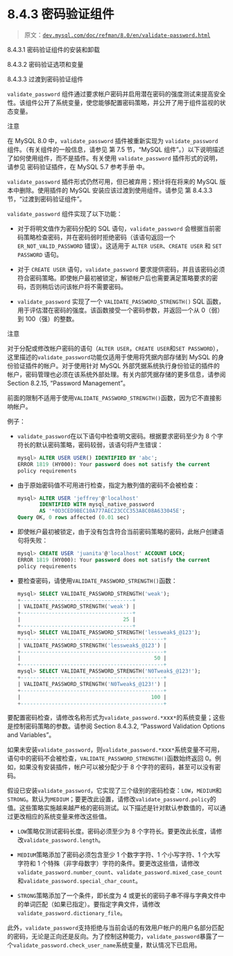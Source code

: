 # 8.4.3 密码验证组件

> 原文：[`dev.mysql.com/doc/refman/8.0/en/validate-password.html`](https://dev.mysql.com/doc/refman/8.0/en/validate-password.html)

8.4.3.1 密码验证组件的安装和卸载

8.4.3.2 密码验证选项和变量

8.4.3.3 过渡到密码验证组件

`validate_password` 组件通过要求帐户密码并启用潜在密码的强度测试来提高安全性。该组件公开了系统变量，使您能够配置密码策略，并公开了用于组件监视的状态变量。

注意

在 MySQL 8.0 中，`validate_password` 插件被重新实现为 `validate_password` 组件。（有关组件的一般信息，请参见 第 7.5 节，“MySQL 组件”。）以下说明描述了如何使用组件，而不是插件。有关使用 `validate_password` 插件形式的说明，请参见 密码验证插件，在 MySQL 5.7 参考手册 中。

`validate_password` 插件形式仍然可用，但已被弃用；预计将在将来的 MySQL 版本中删除。使用插件的 MySQL 安装应该过渡到使用组件。请参见 第 8.4.3.3 节，“过渡到密码验证组件”。

`validate_password` 组件实现了以下功能：

+   对于将明文值作为密码分配的 SQL 语句，`validate_password` 会根据当前密码策略检查密码，并在密码弱时拒绝密码（该语句返回一个 `ER_NOT_VALID_PASSWORD` 错误）。这适用于 `ALTER USER`、`CREATE USER` 和 `SET PASSWORD` 语句。

+   对于 `CREATE USER` 语句，`validate_password` 要求提供密码，并且该密码必须符合密码策略。即使帐户最初被锁定，解锁帐户后也需要满足策略要求的密码，否则稍后访问该帐户将不需要密码。

+   `validate_password` 实现了一个 `VALIDATE_PASSWORD_STRENGTH()` SQL 函数，用于评估潜在密码的强度。该函数接受一个密码参数，并返回一个从 0（弱）到 100（强）的整数。

注意

对于分配或修改帐户密码的语句（`ALTER USER`，`CREATE USER`和`SET PASSWORD`），这里描述的`validate_password`功能仅适用于使用将凭据内部存储到 MySQL 的身份验证插件的帐户。对于使用针对 MySQL 外部凭据系统执行身份验证的插件的帐户，密码管理也必须在该系统外部处理。有关内部凭据存储的更多信息，请参阅 Section 8.2.15, “Password Management”。

前面的限制不适用于使用`VALIDATE_PASSWORD_STRENGTH()`函数，因为它不直接影响帐户。

例子：

+   `validate_password`在以下语句中检查明文密码。根据要求密码至少为 8 个字符长的默认密码策略，密码较弱，该语句将产生错误：

    ```sql
    mysql> ALTER USER USER() IDENTIFIED BY 'abc';
    ERROR 1819 (HY000): Your password does not satisfy the current
    policy requirements
    ```

+   由于原始密码值不可用进行检查，指定为散列值的密码不会被检查：

    ```sql
    mysql> ALTER USER 'jeffrey'@'localhost'
           IDENTIFIED WITH mysql_native_password
           AS '*0D3CED9BEC10A777AEC23CCC353A8C08A633045E';
    Query OK, 0 rows affected (0.01 sec)
    ```

+   即使帐户最初被锁定，由于没有包含符合当前密码策略的密码，此帐户创建语句将失败：

    ```sql
    mysql> CREATE USER 'juanita'@'localhost' ACCOUNT LOCK;
    ERROR 1819 (HY000): Your password does not satisfy the current
    policy requirements
    ```

+   要检查密码，请使用`VALIDATE_PASSWORD_STRENGTH()`函数：

    ```sql
    mysql> SELECT VALIDATE_PASSWORD_STRENGTH('weak');
    +------------------------------------+
    | VALIDATE_PASSWORD_STRENGTH('weak') |
    +------------------------------------+
    |                                 25 |
    +------------------------------------+
    mysql> SELECT VALIDATE_PASSWORD_STRENGTH('lessweak$_@123');
    +----------------------------------------------+
    | VALIDATE_PASSWORD_STRENGTH('lessweak$_@123') |
    +----------------------------------------------+
    |                                           50 |
    +----------------------------------------------+
    mysql> SELECT VALIDATE_PASSWORD_STRENGTH('N0Tweak$_@123!');
    +----------------------------------------------+
    | VALIDATE_PASSWORD_STRENGTH('N0Tweak$_@123!') |
    +----------------------------------------------+
    |                                          100 |
    +----------------------------------------------+
    ```

要配置密码检查，请修改名称形式为`validate_password.*`xxx`*`的系统变量；这些是控制密码策略的参数。请参阅 Section 8.4.3.2, “Password Validation Options and Variables”。

如果未安装`validate_password`，则`validate_password.*`xxx`*`系统变量不可用，语句中的密码不会被检查，`VALIDATE_PASSWORD_STRENGTH()`函数始终返回 0。例如，如果没有安装插件，帐户可以被分配少于 8 个字符的密码，甚至可以没有密码。

假设已安装`validate_password`，它实现了三个级别的密码检查：`LOW`，`MEDIUM`和`STRONG`。默认为`MEDIUM`；要更改此设置，请修改`validate_password.policy`的值。这些策略实施越来越严格的密码测试。以下描述是针对默认参数值的，可以通过更改相应的系统变量来修改这些值。

+   `LOW`策略仅测试密码长度。密码必须至少为 8 个字符长。要更改此长度，请修改`validate_password.length`。

+   `MEDIUM`策略添加了密码必须包含至少 1 个数字字符、1 个小写字符、1 个大写字符和 1 个特殊（非字母数字）字符的条件。要更改这些值，请修改`validate_password.number_count`、`validate_password.mixed_case_count`和`validate_password.special_char_count`。

+   `STRONG`策略添加了一个条件，即长度为 4 或更长的密码子串不得与字典文件中的单词匹配（如果已指定）。要指定字典文件，请修改`validate_password.dictionary_file`。

此外，`validate_password`支持拒绝与当前会话的有效用户帐户的用户名部分匹配的密码，无论是正向还是反向。为了控制这种能力，`validate_password`暴露了一个`validate_password.check_user_name`系统变量，默认情况下已启用。
